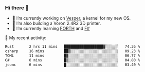### Hi there 👋

<!--
**berkus/berkus** is a ✨ _special_ ✨ repository because its `README.md` (this file) appears on your GitHub profile.

Here are some ideas to get you started:

- 🔭 I’m currently working on ...
- 🌱 I’m currently learning ...
- 👯 I’m looking to collaborate on ...
- 🤔 I’m looking for help with ...
- 💬 Ask me about ...
- 📫 How to reach me: ...
- 😄 Pronouns: ...
- ⚡ Fun fact: ...
-->

- 🔭 I’m currently working on [Vesper](https://github.com/metta-systems/vesper), a kernel for my new OS.
- 🔭 I’m also building a Voron 2.4R2 3D printer.
- 🌱 I’m currently learning [FORTH](http://forth.com/starting-forth/) and [F#](https://fsharpforfunandprofit.com/)

💼 My recent activity:

<!--START_SECTION:waka-->

```txt
Rust       2 hrs 11 mins   ██████████████████▓░░░░░░   74.36 %
csharp     16 mins         ██▒░░░░░░░░░░░░░░░░░░░░░░   09.23 %
TOML       11 mins         █▓░░░░░░░░░░░░░░░░░░░░░░░   06.77 %
C#         8 mins          █▒░░░░░░░░░░░░░░░░░░░░░░░   04.80 %
jsonc      6 mins          █░░░░░░░░░░░░░░░░░░░░░░░░   03.40 %
```

<!--END_SECTION:waka-->
